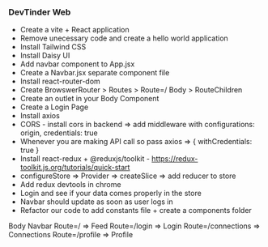 ### DevTinder Web

- Create a vite + React application
- Remove unecessary code and create a hello world application
- Install Tailwind CSS 
- Install Daisy UI
- Add navbar component to App.jsx
- Create a Navbar.jsx separate component file
- Install react-router-dom
- Create BrowswerRouter > Routes > Route=/ Body > RouteChildren
- Create an outlet in your Body Component
- Create a Login Page
- Install axios
- CORS - install cors in backend => add middleware with configurations: origin, credentials: true
- Whenever you are making API call so pass axios => { withCredentials: true }  
- Install react-redux + @reduxjs/toolkit - https://redux-toolkit.js.org/tutorials/quick-start
- configureStore => Provider => createSlice => add reducer to store
- Add redux devtools in chrome
- Login and see if your data comes properly in the store
- Navbar should update as soon as user logs in
- Refactor our code to add constants file + create a components folder




Body 
    Navbar
    Route=/ => Feed
    Route=/login    => Login
    Route=/connections  => Connections
    Route=/profile  => Profile
